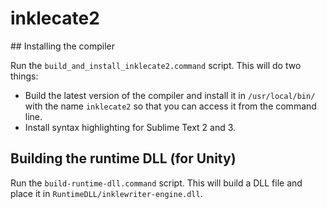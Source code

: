 # inklecate2

## Installing the compiler

Run the `build_and_install_inklecate2.command` script. This will do two things:

 - Build the latest version of the compiler and install it in `/usr/local/bin/` with the name `inklecate2` so that you can access it from the command line.
 - Install syntax highlighting for Sublime Text 2 and 3.

 
## Building the runtime DLL (for Unity)

Run the `build-runtime-dll.command` script. This will build a DLL file and place it in `RuntimeDLL/inklewriter-engine.dll`.